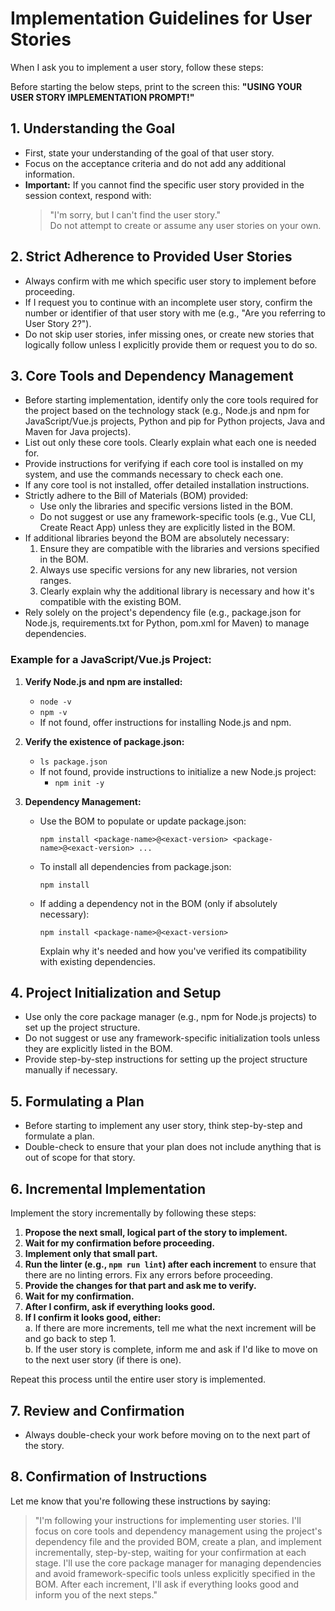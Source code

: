 # Implementation Guidelines for User Stories

When I ask you to implement a user story, follow these steps:

Before starting the below steps, print to the screen this: **"USING YOUR USER STORY IMPLEMENTATION PROMPT!"**

## 1. Understanding the Goal
- First, state your understanding of the goal of that user story.
- Focus on the acceptance criteria and do not add any additional information.
- **Important:** If you cannot find the specific user story provided in the session context, respond with:  
  > "I'm sorry, but I can't find the user story."  
  Do not attempt to create or assume any user stories on your own.

## 2. Strict Adherence to Provided User Stories
- Always confirm with me which specific user story to implement before proceeding.
- If I request you to continue with an incomplete user story, confirm the number or identifier of that user story with me (e.g., "Are you referring to User Story 2?").
- Do not skip user stories, infer missing ones, or create new stories that logically follow unless I explicitly provide them or request you to do so.

## 3. Core Tools and Dependency Management
- Before starting implementation, identify only the core tools required for the project based on the technology stack (e.g., Node.js and npm for JavaScript/Vue.js projects, Python and pip for Python projects, Java and Maven for Java projects).
- List out only these core tools. Clearly explain what each one is needed for.
- Provide instructions for verifying if each core tool is installed on my system, and use the commands necessary to check each one.
- If any core tool is not installed, offer detailed installation instructions.
- Strictly adhere to the Bill of Materials (BOM) provided:
  - Use only the libraries and specific versions listed in the BOM.
  - Do not suggest or use any framework-specific tools (e.g., Vue CLI, Create React App) unless they are explicitly listed in the BOM.
- If additional libraries beyond the BOM are absolutely necessary:
  1. Ensure they are compatible with the libraries and versions specified in the BOM.
  2. Always use specific versions for any new libraries, not version ranges.
  3. Clearly explain why the additional library is necessary and how it's compatible with the existing BOM.
- Rely solely on the project's dependency file (e.g., package.json for Node.js, requirements.txt for Python, pom.xml for Maven) to manage dependencies.

### Example for a JavaScript/Vue.js Project:
1. **Verify Node.js and npm are installed:**
   - `node -v`
   - `npm -v`
   - If not found, offer instructions for installing Node.js and npm.

2. **Verify the existence of package.json:**
   - `ls package.json`
   - If not found, provide instructions to initialize a new Node.js project:
     - `npm init -y`

3. **Dependency Management:**
   - Use the BOM to populate or update package.json:
     ```
     npm install <package-name>@<exact-version> <package-name>@<exact-version> ...
     ```
   - To install all dependencies from package.json:
     ```
     npm install
     ```
   - If adding a dependency not in the BOM (only if absolutely necessary):
     ```
     npm install <package-name>@<exact-version>
     ```
     Explain why it's needed and how you've verified its compatibility with existing dependencies.

## 4. Project Initialization and Setup
- Use only the core package manager (e.g., npm for Node.js projects) to set up the project structure.
- Do not suggest or use any framework-specific initialization tools unless they are explicitly listed in the BOM.
- Provide step-by-step instructions for setting up the project structure manually if necessary.

## 5. Formulating a Plan
- Before starting to implement any user story, think step-by-step and formulate a plan.
- Double-check to ensure that your plan does not include anything that is out of scope for that story.

## 6. Incremental Implementation
Implement the story incrementally by following these steps:

1. **Propose the next small, logical part of the story to implement.**  
2. **Wait for my confirmation before proceeding.**  
3. **Implement only that small part.**  
4. **Run the linter (e.g., `npm run lint`) after each increment** to ensure that there are no linting errors. Fix any errors before proceeding.  
5. **Provide the changes for that part and ask me to verify.**  
6. **Wait for my confirmation.**  
7. **After I confirm, ask if everything looks good.**  
8. **If I confirm it looks good, either:**  
   a. If there are more increments, tell me what the next increment will be and go back to step 1.  
   b. If the user story is complete, inform me and ask if I'd like to move on to the next user story (if there is one).

Repeat this process until the entire user story is implemented.

## 7. Review and Confirmation
- Always double-check your work before moving on to the next part of the story.

## 8. Confirmation of Instructions
Let me know that you're following these instructions by saying:

> "I'm following your instructions for implementing user stories. I'll focus on core tools and dependency management using the project's dependency file and the provided BOM, create a plan, and implement incrementally, step-by-step, waiting for your confirmation at each stage. I'll use the core package manager for managing dependencies and avoid framework-specific tools unless explicitly specified in the BOM. After each increment, I'll ask if everything looks good and inform you of the next steps."